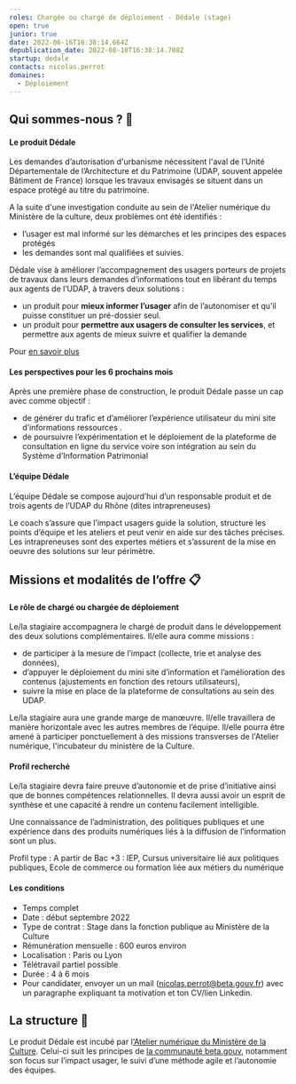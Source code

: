 ```yaml
---
roles: Chargée ou chargé de déploiement - Dédale (stage)
open: true
junior: true
date: 2022-06-16T16:38:14.664Z
depublication_date: 2022-08-10T16:38:14.708Z
startup: dedale
contacts: nicolas.perrot
domaines:
  - Déploiement
---
```

## **Qui sommes-nous ? 👋**

#### **Le produit Dédale**

Les demandes d’autorisation d'urbanisme nécessitent l'aval de l’Unité Départementale de l’Architecture et du Patrimoine (UDAP, souvent appelée Bâtiment de France) lorsque les travaux envisagés se situent dans un espace protégé au titre du patrimoine.

A la suite d'une investigation conduite au sein de l'Atelier numérique du Ministère de la culture, deux problèmes ont été identifiés :

* l’usager est mal informé sur les démarches et les principes des espaces protégés
* les demandes sont mal qualifiées et suivies.

Dédale vise à améliorer l’accompagnement des usagers porteurs de projets de travaux  dans leurs demandes d’informations tout en libérant du temps aux agents de l’UDAP, à travers deux solutions : 

* un produit pour **mieux informer l’usager** afin de l’autonomiser et qu’il puisse constituer un pré-dossier seul. 
* un produit pour **permettre aux usagers de consulter les services**, et permettre aux agents de mieux suivre et qualifier la demande 

Pour [en savoir plus](https://beta.gouv.fr/startups/dedale.html)

#### **Les perspectives pour les 6 prochains mois**

Après une première phase de construction, le produit Dédale passe un cap avec comme objectif :

* de générer du trafic et d’améliorer l’expérience utilisateur du mini site d’informations ressources .
* de poursuivre l’expérimentation et le déploiement de la plateforme de consultation en ligne du service voire son intégration au sein du Système d’Information Patrimonial

#### **L’équipe Dédale**

L’équipe Dédale se compose aujourd’hui d’un responsable produit et de trois agents de l’UDAP du Rhône (dites intrapreneuses)

Le coach s’assure que l’impact usagers guide la solution, structure les points d’équipe et les ateliers et peut venir en aide sur des tâches précises. Les intrapreneuses sont des expertes métiers et s’assurent de la mise en oeuvre des solutions sur leur périmètre.

## **Missions et modalités de l’offre 📋**

#### **Le rôle de chargé ou chargée de déploiement** 

Le/la stagiaire accompagnera le chargé de produit dans le développement des deux solutions complémentaires. Il/elle aura comme missions :

* de participer à la mesure de l’impact (collecte, trie et analyse des données),
* d’appuyer le déploiement du mini site d’information et l’amélioration des contenus (ajustements en fonction des retours utilisateurs),
* suivre la mise en place de la plateforme de consultations au sein des UDAP.

Le/la stagiaire aura une grande marge de manœuvre. Il/elle travaillera de manière horizontale avec les autres membres de l’équipe. Il/elle pourra être amené à participer ponctuellement à des missions transverses de l'Atelier numérique, l'incubateur du ministère de la Culture. 

#### **Profil recherché** 

Le/la stagiaire devra faire preuve d’autonomie et de prise d’initiative ainsi que de bonnes compétences relationnelles. Il devra aussi avoir un esprit de synthèse et une capacité à rendre un contenu facilement intelligible.

Une connaissance de l’administration, des politiques publiques et une expérience dans des produits numériques liés à la diffusion de l’information sont un plus.

Profil type : A partir de Bac +3 : IEP, Cursus universitaire lié aux politiques publiques, Ecole de commerce ou formation liée aux métiers du numérique

#### **Les conditions**

* Temps complet
* Date : début septembre 2022
* Type de contrat : Stage dans la fonction publique au Ministère de la Culture
* Rémunération mensuelle : 600 euros environ
* Localisation : Paris ou Lyon
* Télétravail partiel possible 
* Durée : 4 à 6 mois
* Pour candidater, envoyer un un mail (nicolas.perrot@beta.gouv.fr) avec un paragraphe expliquant ta motivation et ton CV/lien Linkedin.

## **La structure 🏫**

Le produit Dédale est incubé par l[‘Atelier numérique du Ministère de la Culture](https://www.incubateur.net/approche/incubateurs/culture.html). Celui-ci suit les principes de [la communauté beta.gouv](https://beta.gouv.fr/), notamment son focus sur l’impact usager, le suivi d’une méthode agile et l’autonomie des équipes.
